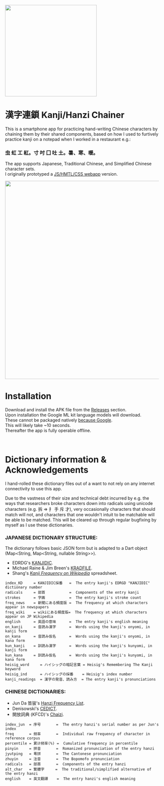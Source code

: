 <img style="width:300px" src="https://callumbeaney.github.io/index_images/chain.jpg" /></a>   

# 漢字連鎖 Kanji/Hanzi Chainer  
  
This is a smartphone app for practicing hand-writing Chinese characters by chaining them by their shared components, based on how I used to furtively practice kanji on a notepad when I worked in a restaurant e.g.:   
  
### 虫 虹 工 紅。寸 吋 囗 吐 土。暑、寒、暖。 

The app supports Japanese, Traditional Chinese, and Simplified Chinese character sets.  
I originally prototyped a [JS/HMTL/CSS webapp](https://github.com/luck18210/japanese-kanji-hinge) version.  
    
<img style="width:650px;" src="https://raw.githubusercontent.com/CallumBeaney/kanji-hanzi-chainer/master/preview.png">
  
  
# Installation
Download and install the APK file from the [Releases](https://github.com/luck18210/flutter-kanji-hanzi-chainer/releases/tag/v1.0.0) section.  
Upon installation the Google ML kit language models will download.  
These cannot be packaged natively [because Google](https://developers.google.com/ml-kit/tips/installation-paths#how_to_choose_between_bundled_and_unbundled).  
This will likely take ~10 seconds.  
Thereafter the app is fully operable offline.  
  
<br>
  
# Dictionary information & Acknowledgements
  
I hand-rolled these dictionary files out of a want to not rely on any internet connectivity to use this app.
  
Due to the vastness of their size and technical debt incurred by e.g. the ways that researchers broke characters down into radicals using unicode characters (e.g. 拆 => 扌 手 斥	才), very occasionally characters that should match will not, and characters that one wouldn't intuit to be matchable will be able to be matched. This will be cleared up through regular bugfixing by myself as I use these dictionaries.  

### JAPANESE DICTIONARY STRUCTURE:  
The dictionary follows basic JSON form but is adapted to a Dart object (Map<String, Map<String, nullable String>>). 
  
 - EDRDG's [KANJIDIC](http://www.edrdg.org/wiki/index.php/KANJIDIC_Project).  
 - Michael Raine & Jim Breen's [KRADFILE](http://www.edrdg.org/krad/kradinf.html).  
 - Shang's *[Kanji Frequency on Wikipedia](https://docs.google.com/spreadsheets/d/18uV916nNLcGE7FqjWH4SJSxlvuT8mM4J865u0WvqlHU/edit?usp=sharing)* spreadsheet.  
   
```
index_KD     = KANJIDIC採番   =  The entry kanji's EDRGD "KANJIDIC" dictionary number
radicals     = 部首           =  Components of the entry kanji
strokes      = 字画           =  The entry kanji's stroke count
freq_news    = 新聞にある頻度版 =  The frequency at which characters appear in newspapers
freq_wiki    = wikiにある頻度版=  The frequency at which characters appear on JP Wikipedia
english      = 英語の意味      =  The entry kanji's english meaning
on_kanji     = 音読み漢字      =  Words using the kanji's onyomi, in kanji form
on_kana      = 音読み仮名      =  Words using the kanji's onyomi, in kana form
kun_kanji    = 訓読み漢字      =  Words using the kanji's kunyomi, in kanji form
kun_kana     = 訓読み仮名      =  Words using the kanji's kunyomi, in kana form
heisig_word     = ハイシッグの暗記言葉 = Heisig's Remembering The Kanji keyword
heisig_ind      = ハイシッグの採番    = Heisig's index number
kanji_readings  = 漢字の発音、読み方  = The entry kanji's pronunciations 
```        
  
### CHINESE DICTIONARIES:  
  
 - Jun Da 笪骏's [Hanzi Frequency List](https://lingua.mtsu.edu/chinese-computing/statistics/char/list.php?Which=MO).  
 - Denisowski's [CEDICT](https://cc-cedict.org/wiki/).  
 - 開放詞典 (KFCD)'s [Chaizi](https://github.com/kfcd/chaizi). 
   
```
index_jun  = 序号       =  The entry hanzi's serial number as per Jun's index
freq       = 频率       =  Individual raw frequency of character in reference corpus
percentile = 累计频率(%) =  Cumulative frequency in percentile
pinyin     = 拼音       =  Romanized pronunciation of the entry hanzi
jyutping   = 粵拼       =  The Cantonese pronunciation
zhuyin     = 注音       =  The Bopomofo pronunciation
radicals   = 部首       =  Components of the entry hanzi
alt_char   = 繁體字     =  The traditional/simplified alternative of the entry hanzi
english    = 英文翻譯    =  The entry hanzi's english meaning
``` 
